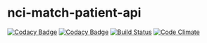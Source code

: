 nci-match-patient-api
=======================
[![Codacy Badge](https://api.codacy.com/project/badge/Grade/d8a1c2efb551463d96ff92af95e3bc07)](https://www.codacy.com/app/rick-zakharov/nci-match-patient-api?utm_source=github.com&utm_medium=referral&utm_content=CBIIT/nci-match-patient-api&utm_campaign=badger)
[![Codacy Badge](https://api.codacy.com/project/badge/Coverage/5b6cd323c9f94240abe4052bd347cd09)](https://www.codacy.com/app/FNLCR/nci-match-patient-api?utm_source=github.com&amp;utm_medium=referral&amp;utm_content=CBIIT/nci-match-patient-api&amp;utm_campaign=Badge_Coverage)
[![Build Status](https://travis-ci.org/CBIIT/nci-match-patient-api.svg?branch=master)](https://travis-ci.org/CBIIT/nci-match-patient-api)
[![Code Climate](https://codeclimate.com/github/CBIIT/nci-match-patient-api/badges/gpa.svg)](https://codeclimate.com/github/CBIIT/nci-match-patient-api)
